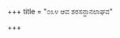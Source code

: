 +++
title = "೦೩೪ ಆವ ಶರಸನ್ಧಾನಲಾಘವ"

+++
<div class="audioEmbed"  src="https://archive.org/download/kumAra-vyAsa-bhArata_kaGaPa_with_metadata/07_drONa__06__034_Ava_sharasandhAnalAghava.mp3" caption="ಗ-ಪ"></div>